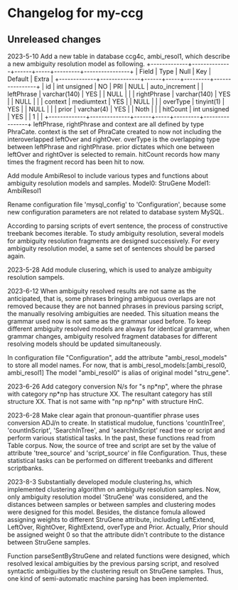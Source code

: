 # Changelog for my-ccg

## Unreleased changes

2023-5-10 Add a new table in database ccg4c, ambi_resol1, which describe a new ambiguity resolution model as following.
+-------------+--------------+------+-----+---------+----------------+
| Field       | Type         | Null | Key | Default | Extra          |
+-------------+--------------+------+-----+---------+----------------+
| id          | int unsigned | NO   | PRI | NULL    | auto_increment |
| leftPhrase  | varchar(140) | YES  |     | NULL    |                |
| rightPhrase | varchar(140) | YES  |     | NULL    |                |
| context     | mediumtext   | YES  |     | NULL    |                |
| overType    | tinyint(1)   | YES  |     | NULL    |                |
| prior       | varchar(4)   | YES  |     | Noth    |                |
| hitCount    | int unsigned | YES  |     | 1       |                |
+-------------+--------------+------+-----+---------+----------------+
leftPhrase, rightPhrase and context are all defined by type PhraCate. context is the set of PhraCate created to now not
including the interoverlapped leftOver and rightOver. overType is the overlapping type between leftPhrase and rightPhrase.
prior dictates which one between leftOver and rightOver is selected to remain. hitCount records how many times the fragment
record has been hit to now.

Add module AmbiResol to include various types and functions about ambiguity resolution models and samples.
Model0: StruGene
Model1: AmbiResol1

Rename configuration file 'mysql_config' to 'Configuration', because some new configuration parameters are not related to database system MySQL.

According to parsing scripts of evert sentence, the process of constructive treebank becomes iterable. To study ambiguity resolution, several models for
ambiguity resolution fragments are designed successively. For every ambiguity resolution model, a same set of sentences should be parsed again.

2023-5-28 Add module clusering, which is used to analyze ambiguity resolution sampels.

2023-6-12 When ambiguity resolved results are not same as the anticipated, that is, some phrases bringing ambiguous overlaps are not removed because they are not banned phrases in previous parsing script, the manually resolving ambiguities are needed. This situation means the grammar used now is not same as the grammar used before. To keep different ambiguity resolved models are always for identical grammar, when grammar changes, ambiguity resolved fragment databases for different resolving models should be updated simultaneously.

In configuration file "Configuration", add the attribute "ambi_resol_models" to store all model names. For now, that is
ambi_resol_models:[ambi_resol0, ambi_resol1]
The model "ambi_resol0" is alias of original model "stru_gene".

2023-6-26 Add category conversion N/s for
    "s np\*np", where the phrase with category np\*np has structure XX.
The resultant category has still structure XX. That is not same with "np np\*np" with structure HnC.

2023-6-28 Make clear again that pronoun-quantifier phrase uses conversion ADJ/n to create.
    In statistical mudolue, functions 'countInTree', 'countInScript', 'SearchInTree', and 'searchInScript' read tree or script and perform various statistical tasks. In the past, these functions read from Table corpus. Now, the source of tree and script are set by the value of attribute 'tree_source' and 'script_source' in file Configuration. Thus, these statistical tasks can be performed on different treebanks and different scriptbanks.

2023-8-3 Substantially developed module clustering.hs, which implemented clustering algorithm on ambiguity resolution samples. Now, only ambiguity
resolution model 'StruGene' was considered, and the distances between samples or between samples and clustering modes were designed for this model.
Besides, the distance fomula allowed assigning weights to different StruGene attribute, including LeftExtend, LeftOver, RightOver, RightExtend, overType
and Prior. Actually, Prior should be assigned weight 0 so that the attribute didn't contribute to the distance between StruGene samples.

Function parseSentByStruGene and related functions were designed, which resolved lexical ambiguities by the previous parsing script, and resolved
syntactic ambiguities by the clustering result on StruGene samples. Thus, one kind of semi-automatic machine parsing has been implemented. 
